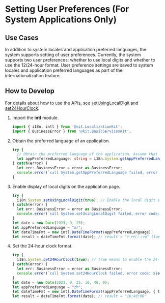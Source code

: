 # Setting User Preferences (For System Applications Only)

## Use Cases

In addition to system locales and application preferred languages, the system supports setting of user preferences. Currently, the system supports two user preferences: whether to use local digits and whether to use the 12/24-hour format. User preference settings are saved to system locales and application preferred languages as part of the internationalization feature.

## How to Develop

For details about how to use the APIs, see [setUsingLocalDigit](../reference/apis-localization-kit/js-apis-i18n-sys.md#setusinglocaldigit9) and [set24HourClock](../reference/apis-localization-kit/js-apis-i18n-sys.md#set24hourclock9).


1. Import the **intl** module.
   ```ts
   import { i18n, intl } from '@kit.LocalizationKit';
   import { BusinessError } from '@kit.BasicServicesKit';
   ```

2. Obtain the preferred language of an application.
   ```ts
   try {
     // Obtain the preferred language of the application. Assume that the current preferred language is ar.
     let appPreferredLanguage: string = i18n.System.getAppPreferredLanguage();
   } catch(error) {
     let err: BusinessError = error as BusinessError;
     console.error(`call System.getAppPreferredLanguage failed, error code: ${err.code}, message: ${err.message}.`);
   }
   ```

3. Enable display of local digits on the application page.
   ```ts
   try {  
     i18n.System.setUsingLocalDigit(true); // Enable the local digit switch.
   } catch(error) {
     let err: BusinessError = error as BusinessError;
     console.error(`call System.setUsingLocalDigit failed, error code: ${err.code}, message: ${err.message}.`);
   }
   let date = new Date(2023, 9, 25);
   let appPreferredLanguage = "ar";
   let dateTimeFmt = new intl.DateTimeFormat(appPreferredLanguage);
   let result = dateTimeFmt.format(date); // result = "٢٠٢٣/١٠/٢٥" (local Arabic digits)
   ```

4. Set the 24-hour clock format.
   ```ts
   try {  
     i18n.System.set24HourClock(true); // true means to enable the 24-hour clock, and false means to enable the 12-hour clock.
   } catch(error) {
     let err: BusinessError = error as BusinessError;
     console.error(`call System.set24HourClock failed, error code: ${err.code}, message: ${err.message}.`);
   }
   let date = new Date(2023, 9, 25, 16, 48, 0);
   let appPreferredLanguage = "zh";
   let dateTimeFmt = new intl.DateTimeFormat(appPreferredLanguage, { timeStyle: "medium" });
   let result = dateTimeFmt.format(date); // result = "16:48:00"
   ```
